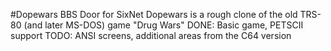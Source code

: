 #Dopewars BBS Door for SixNet
Dopewars is a rough clone of the old TRS-80 (and later MS-DOS) game "Drug Wars"
DONE: Basic game, PETSCII support
TODO: ANSI screens, additional areas from the C64 version

